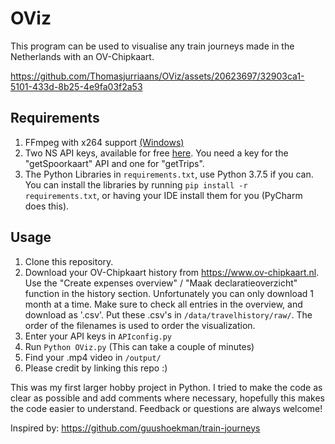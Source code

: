 # OViz
This program can be used to visualise any train journeys made in the Netherlands with an OV-Chipkaart.



https://github.com/Thomasjurriaans/OViz/assets/20623697/32903ca1-5101-433d-8b25-4e9fa03f2a53





## Requirements
1. FFmpeg with x264 support [(Windows)](https://www.wikihow.com/Install-FFmpeg-on-Windows)
2. Two NS API keys, available for free [here](https://apiportal.ns.nl). You need a key for the "getSpoorkaart" API and one for "getTrips".
3. The Python Libraries in ```requirements.txt```, use Python 3.7.5 if you can. You can install the libraries by running ```pip install -r requirements.txt```, or having your IDE install them for you (PyCharm does this). 

## Usage
1. Clone this repository.
2. Download your OV-Chipkaart history from https://www.ov-chipkaart.nl. Use the "Create expenses overview" / "Maak declaratieoverzicht" function in the history section. Unfortunately you can only download 1 month at a time. Make sure to check all entries in the overview, and download as '.csv'. Put these .csv's in ```/data/travelhistory/raw/```. The order of the filenames is used to order the visualization.
3. Enter your API keys in ```APIconfig.py```
4. Run ```Python OViz.py``` (This can take a couple of minutes)
5. Find your .mp4 video in ```/output/```
6. Please credit by linking this repo :)


This was my first larger hobby project in Python. I tried to make the code as clear as possible and add comments where necessary, hopefully this makes the code easier to understand. Feedback or questions are always welcome!

Inspired by: https://github.com/guushoekman/train-journeys
